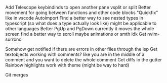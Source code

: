 Add Telescope keybindinds to open another pane vsplit or split 
Better movement for going between functions and other code blocks
"Quickfix" like in vscode
Autoimport
Find a better way to see nested types in typescript (so what does a type actually look like) might be applicable to other languages
Better PgUp and PgDown currently it moves the whole screen find a better way to scroll maybe animations or smth idk
Get nvim-surrond

Somehow get notified if there are errors in other files through the lsp 
Get textobjects working with comments? like you are in the middle of a comment and you want to delete the whole comment
Get diffs in the gutter
Rainbow highlights work with theme (might be way to hard)

Git merges
